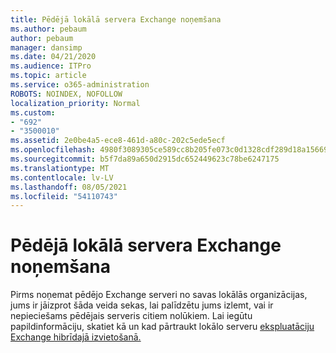 ```yaml
---
title: Pēdējā lokālā servera Exchange noņemšana
ms.author: pebaum
author: pebaum
manager: dansimp
ms.date: 04/21/2020
ms.audience: ITPro
ms.topic: article
ms.service: o365-administration
ROBOTS: NOINDEX, NOFOLLOW
localization_priority: Normal
ms.custom:
- "692"
- "3500010"
ms.assetid: 2e0be4a5-ece8-461d-a80c-202c5ede5ecf
ms.openlocfilehash: 4980f3089305ce589cc8b205fe073c0d1328cdf289d18a15669c081e0ab4aa5f
ms.sourcegitcommit: b5f7da89a650d2915dc652449623c78be6247175
ms.translationtype: MT
ms.contentlocale: lv-LV
ms.lasthandoff: 08/05/2021
ms.locfileid: "54110743"
---
```

# <a name="removing-the-last-on-premises-exchange-server"></a>Pēdējā lokālā servera Exchange noņemšana

Pirms noņemat pēdējo Exchange serveri no savas lokālās organizācijas, jums ir jāizprot šāda veida sekas, lai palīdzētu jums izlemt, vai ir nepieciešams pēdējais serveris citiem nolūkiem. Lai iegūtu papildinformāciju, skatiet kā un kad pārtraukt lokālo serveru [ekspluatāciju Exchange hibrīdajā izvietošanā.](https://technet.microsoft.com/library/dn931280%28v=exchg.150%29.aspx)
  
